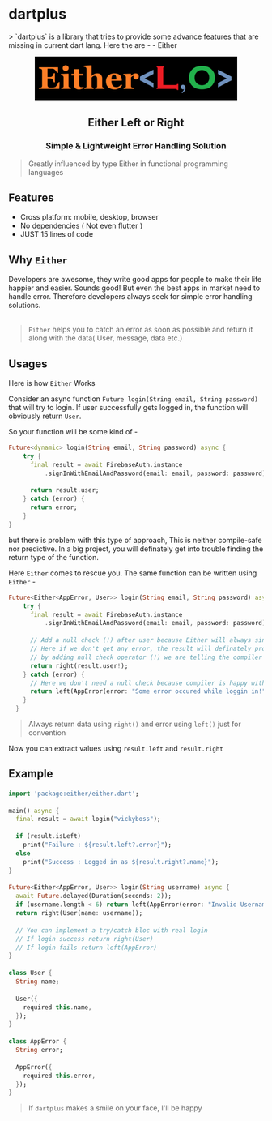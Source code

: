 <h1>dartplus</h1>
> `dartplus` is a library that tries to provide some advance features that are missing in current dart lang. Here the are - 
- Either

<p align="center">
  <img src="https://raw.githubusercontent.com/topperspal/either/main/logo/either.png?sanitize=true" width="400px">
</p>
<h2 align="center">Either Left or Right</h2>
<h3 align="center">Simple & Lightweight Error Handling Solution</h3>

> Greatly influenced by type Either in functional programming languages

## Features

- Cross platform: mobile, desktop, browser
- No dependencies ( Not even flutter )
- JUST 15 lines of code

## Why `Either`

Developers are awesome, they write good apps for people to make their life happier and easier. Sounds good! But even the best apps in market need to handle error. Therefore developers always seek for simple error handling solutions.<br><br>

> `Either` helps you to catch an error as soon as possible and return it along with the data( User, message, data etc.)

## Usages

Here is how `Either` Works

Consider an async function `Future login(String email, String password)` that will try to login. If user successfully gets logged in, the function will obviously return `User`.

So your function will be some kind of -

```dart
Future<dynamic> login(String email, String password) async {
    try {
      final result = await FirebaseAuth.instance
          .signInWithEmailAndPassword(email: email, password: password);

      return result.user;
    } catch (error) {
      return error;
    }
}
```

but there is problem with this type of approach, This is neither compile-safe nor predictive. In a big project, you will definately get into trouble finding the return type of the function.

Here `Either` comes to rescue you. The same function can be written using `Either` -

```dart
Future<Either<AppError, User>> login(String email, String password) async {
    try {
      final result = await FirebaseAuth.instance
          .signInWithEmailAndPassword(email: email, password: password);

      // Add a null check (!) after user because Either will always single value either left() or right() and the second will be null
      // Here if we don't get any error, the result will definately provide user and user will not be null
      // by adding null check operator (!) we are telling the compiler that result.user is not null
      return right(result.user!);
    } catch (error) {
      // Here we don't need a null check because compiler is happy with new AppError Obj
      return left(AppError(error: "Some error occured while loggin in!"));
    }
  }

```

> Always return data using `right()` and error using `left()` just for convention

Now you can extract values using `result.left` and `result.right`

## Example

```dart
import 'package:either/either.dart';

main() async {
  final result = await login("vickyboss");

  if (result.isLeft)
    print("Failure : ${result.left?.error}");
  else
    print("Success : Logged in as ${result.right?.name}");
}

Future<Either<AppError, User>> login(String username) async {
  await Future.delayed(Duration(seconds: 2));
  if (username.length < 6) return left(AppError(error: "Invalid Username!"));
  return right(User(name: username));

  // You can implement a try/catch bloc with real login
  // If login success return right(User)
  // If login fails return left(AppError)
}

class User {
  String name;

  User({
    required this.name,
  });
}

class AppError {
  String error;

  AppError({
    required this.error,
  });
}

```

> If `dartplus` makes a smile on your face, I'll be happy
